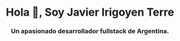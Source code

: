 <h1 align="center">Hola 👋, Soy Javier Irigoyen Terre</h1>
<h3 align="center">Un apasionado desarrollador fullstack de Argentina.</h3>

